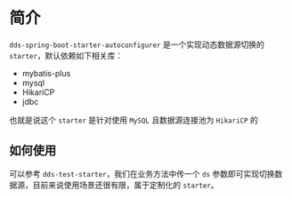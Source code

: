 # 简介

`dds-spring-boot-starter-autoconfigurer` 是一个实现动态数据源切换的 `starter`，默认依赖如下相关库：

- mybatis-plus
- mysql
- HikariCP
- jdbc

也就是说这个 `starter` 是针对使用 `MySQL` 且数据源连接池为 `HikariCP` 的

## 如何使用

可以参考 `dds-test-starter`，我们在业务方法中传一个 `ds` 参数即可实现切换数据源，目前来说使用场景还很有限，属于定制化的 `starter`。

